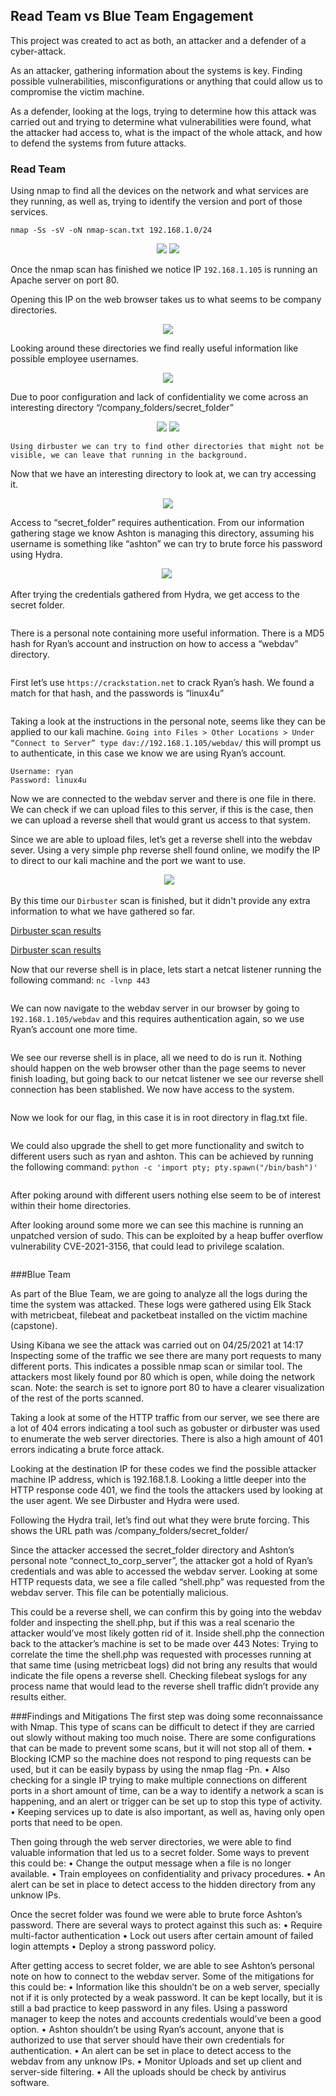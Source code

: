 ## Read Team vs Blue Team Engagement

This project was created to act as both, an attacker and a defender of a cyber-attack.

As an attacker, gathering information about the systems is key. Finding possible vulnerabilities, misconfigurations or anything that could allow us to compromise the victim machine.

As a defender, looking at the logs, trying to determine how this attack was carried out and trying to determine what vulnerabilities were found, what the attacker had access to, what is the impact of the whole attack, and how to defend the systems from future attacks.

### Read Team

Using nmap to find all the devices on the network and what services are they running, as well as, trying to identify the version and port of those services.

`nmap -Ss -sV -oN nmap-scan.txt 192.168.1.0/24`
<p align="center">
<img src="https://github.com/gigsforfun/Red-vs-Blue-Project/blob/main/Red-Team/Images/2021-04-21%2017_56_05-Window.png"/>
<img src="https://github.com/gigsforfun/Red-vs-Blue-Project/blob/main/Red-Team/Images/2021-04-21%2017_57_14-Window.png"/>
</p> 

Once the nmap scan has finished we notice IP `192.168.1.105` is running an Apache server on port 80.

Opening this IP on the web browser takes us to what seems to be company directories.
<p align="center">
 <img src="https://github.com/gigsforfun/Red-vs-Blue-Project/blob/main/Red-Team/Images/2021-04-21%2018_01_53-Window.png"/>
</p>
 

Looking around these directories we find really useful information like possible employee usernames. 

<p align="center">
 <img src="https://github.com/gigsforfun/Red-vs-Blue-Project/blob/main/Red-Team/Images/2021-04-21%2018_18_40-Window.png"/>
</p>



Due to poor configuration and lack of confidentiality we come across an interesting directory “/company_folders/secret_folder” 

<p align="center">
 <img src="https://github.com/gigsforfun/Red-vs-Blue-Project/blob/main/Red-Team/Images/2021-04-21%2018_11_57-Window.png"/>
 <img src="https://github.com/gigsforfun/Red-vs-Blue-Project/blob/main/Red-Team/Images/2021-04-21%2018_15_14-Window.png"/>
</p>


`Using dirbuster we can try to find other directories that might not be visible, we can leave that running in the background.`


Now that we have an interesting directory to look at, we can try accessing it.
<p align="center">
 <img src="https://github.com/gigsforfun/Red-vs-Blue-Project/blob/main/Red-Team/Images/2021-04-21%2018_28_32-Window.png"/>
</p>



Access to “secret_folder” requires authentication. From our information gathering stage we know Ashton is managing this directory, assuming his username is something like “ashton” we can try to brute force his password using Hydra.
<p align="center">
<img src="https://github.com/gigsforfun/Red-vs-Blue-Project/blob/main/Red-Team/Images/2021-04-23%2008_36_04-Red%20vs%20Blue%20(3)%20-%20ml-lab-9930d6c8-0122-48dc-8088-0fab0564893b.southcentralus.clo.png"/>
<img sr="https://github.com/gigsforfun/Red-vs-Blue-Project/blob/main/Red-Team/Images/2021-04-23%2008_41_00-Red%20vs%20Blue%20(3)%20-%20ml-lab-9930d6c8-0122-48dc-8088-0fab0564893b.southcentralus.clo.png"/>
 </p>



After trying the credentials gathered from Hydra, we get access to the secret folder.
<p align="center">
 <img src"https://github.com/gigsforfun/Red-vs-Blue-Project/blob/main/Red-Team/Images/2021-04-23%2008_42_24-Window.png"/> 
</p>


There is a personal note containing more useful information. There is a MD5 hash for Ryan’s account and instruction on how to access a “webdav” directory.
<p align="center">
 <img src"(https://github.com/gigsforfun/Red-vs-Blue-Project/blob/main/Red-Team/Images/2021-04-23%2008_43_50-Window.png)"/> 
</p>

 
First let’s use `https://crackstation.net` to crack Ryan’s hash. We found a match for that hash, and the passwords is “linux4u” 
<p align="center">
 <img src"(https://github.com/gigsforfun/Red-vs-Blue-Project/blob/main/Red-Team/Images/2021-04-23%2008_50_06-Window.png)"/> 
</p>


Taking a look at the instructions in the personal note, seems like they can be applied to our kali machine. 
`Going into Files > Other Locations > Under “Connect to Server” type dav://192.168.1.105/webdav/` this will prompt us to authenticate, in this case we know we are using Ryan’s account.

`Username: ryan`\
`Password: linux4u`

Now we are connected to the webdav server and there is one file in there. We can check if we can upload files to this server, if this is the case, then we can upload a reverse shell that would grant us access to that system.

Since we are able to upload files, let’s get a reverse shell into the webdav sever. Using a very simple php reverse shell found online, we modify the IP to direct to our kali machine and the port we want to use.
<p align="center">
 <img src"https://github.com/gigsforfun/Red-vs-Blue-Project/blob/main/Red-Team/Images/2021-04-24%2007_31_16-Window.png"/>
 <img src="https://github.com/gigsforfun/Red-vs-Blue-Project/blob/main/Red-Team/Images/2021-04-24%2007_33_29-Window.png"/>
</p>



By this time our `Dirbuster` scan is finished, but it didn't provide any extra information to what we have gathered so far.

[Dirbuster scan results](https://github.com/gigsforfun/Red-vs-Blue-Project/blob/main/Red-Team/Images/2021-04-23%2008_58_07-Window.png)

[Dirbuster scan results](https://github.com/gigsforfun/Red-vs-Blue-Project/blob/main/Red-Team/Images/2021-04-23%2008_58_20-Window.png)


Now that our reverse shell is in place, lets start a netcat listener running the following command:
`nc -lvnp 443`
<p align="center">
 <img src"https://github.com/gigsforfun/Red-vs-Blue-Project/blob/main/Red-Team/Images/2021-04-24%2007_36_04-Window.png"/> 
</p>

 

We can now navigate to the webdav server in our browser by going to `192.168.1.105/webdav` and this requires authentication again, so we use Ryan’s account one more time.
<p align="center">
 <img src"https://github.com/gigsforfun/Red-vs-Blue-Project/blob/main/Red-Team/Images/2021-04-24%2007_38_07-Window.png"/> 
</p>

 
We see our reverse shell is in place, all we need to do is run it. Nothing should happen on the web browser other than the page seems to never finish loading, but going back to our netcat listener we see our reverse shell connection has been stablished. We now have access to the system.
<p align="center">
 <img src"https://github.com/gigsforfun/Red-vs-Blue-Project/blob/main/Red-Team/Images/2021-04-24%2007_40_32-Window.png"/> 
</p>



Now we look for our flag, in this case it is in root directory in flag.txt file.
<p align="center">
 <img src"https://github.com/gigsforfun/Red-vs-Blue-Project/blob/main/Red-Team/Images/2021-04-24%2008_18_44-Window.png"/> 
</p>

 

We could also upgrade the shell to get more functionality and switch to different users such as ryan and ashton.
This can be achieved by running the following command: `python -c 'import pty; pty.spawn("/bin/bash")'`
<p align="center">
 <img src"https://github.com/gigsforfun/Red-vs-Blue-Project/blob/main/Red-Team/Images/2021-04-24%2015_48_50-Red%20vs%20Blue%20-%20ml-lab-9930d6c8-0122-48dc-8088-0fab0564893b.southcentralus.cloudap.png"/> 
</p>



After poking around with different users nothing else seem to be of interest within their home directories. 

After looking around some more we can see this machine is running an unpatched version of sudo. This can be exploited by a heap buffer overflow vulnerability CVE-2021-3156, that could lead to privilege scalation.
<p align="center">
 <img src"https://github.com/gigsforfun/Red-vs-Blue-Project/blob/main/Red-Team/Images/2021-04-24%2016_02_10-Red%20vs%20Blue%20-%20ml-lab-9930d6c8-0122-48dc-8088-0fab0564893b.southcentralus.cloudap.png"/> 
</p>

 


###Blue Team

As part of the Blue Team, we are going to analyze all the logs during the time the system was attacked.
These logs were gathered using Elk Stack with metricbeat, filebeat and packetbeat installed on the victim machine (capstone).

Using Kibana we see the attack was carried out on 04/25/2021 at 14:17
Inspecting some of the traffic we see there are many port requests to many different ports. This indicates a possible nmap scan or similar tool. 
The attackers most likely found por 80 which is open, while doing the network scan.
Note: the search is set to ignore port 80 to have a clearer visualization of the rest of the ports scanned.
 

Taking a look at some of the HTTP traffic from our server, we see there are a lot of 404 errors indicating a tool such as gobuster or dirbuster was used to enumerate the web server directories.
There is also a high amount of 401 errors indicating a brute force attack.
 

Looking at the destination IP for these codes we find the possible attacker machine IP address, which is 192.168.1.8. 
Looking a little deeper into the HTTP response code 401, we find the tools the attackers used by looking at the user agent. We see Dirbuster and Hydra were used.
 

Following the Hydra trail, let’s find out what they were brute forcing.
 This shows the URL path was /company_folders/secret_folder/
 

 

Since the attacker accessed the secret_folder directory and Ashton’s personal note “connect_to_corp_server”, the attacker got a hold of Ryan’s credentials and was able to accessed the webdav server.
Looking at some HTTP requests data, we see a file called “shell.php” was requested from the webdav server. This file can be potentially malicious.
 

This could be a reverse shell, we can confirm this by going into the webdav folder and inspecting the shell.php, but if this was a real scenario the attacker would’ve most likely gotten rid of it.
Inside shell.php the connection back to the attacker’s machine is set to be made over 443
Notes: Trying to correlate the time the shell.php was requested with processes running at that same time (using metricbeat logs) did not bring any results that would indicate the file opens a reverse shell.
Checking filebeat syslogs for any process name that would lead to the reverse shell traffic didn’t provide any results either.
 





###Findings and Mitigations
The first step was doing some reconnaissance with Nmap. This type of scans can be difficult to detect if they are carried out slowly without making too much noise.
There are some configurations that can be made to prevent some scans, but it will not stop all of them.
•	Blocking ICMP so the machine does not respond to ping requests can be used, but it can be easily bypass by using the nmap flag -Pn. 
•	Also checking for a single IP trying to make multiple connections on different ports in a short amount of time, can be a way to identify a network a scan is happening, and an alert or trigger can be set up to stop this type of activity.
•	Keeping services up to date is also important, as well as, having only open ports that need to be open.

Then going through the web server directories, we were able to find valuable information that led us to a secret folder.
Some ways to prevent this could be:
•	Change the output message when a file is no longer available.
•	Train employees on confidentiality and privacy procedures.
•	An alert can be set in place to detect access to the hidden directory from any unknow IPs.

Once the secret folder was found we were able to brute force Ashton’s password. There are several ways to protect against this such as:
•	Require multi-factor authentication
•	Lock out users after certain amount of failed login attempts
•	Deploy a strong password policy.

After getting access to secret folder, we are able to see Ashton’s personal note on how to connect to the webdav server. Some of the mitigations for this could be:
•	Information like this shouldn’t be on a web server, specially not if it is only protected by a weak password. It can be kept locally, but it is still a bad practice to keep password in any files. Using a password manager to keep the notes and accounts credentials would’ve been a good option.
•	Ashton shouldn’t be using Ryan’s account, anyone that is authorized to use that server should have their own credentials for authentication.
•	An alert can be set in place to detect access to the webdav from any unknow IPs.
•	Monitor Uploads and set up client and server-side filtering.
•	All the uploads should be check by antivirus software.

